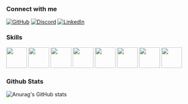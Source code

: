 ### Connect with me  

[![GitHub](https://img.shields.io/badge/GitHub-181717.svg?style=for-the-badge&logo=GitHub&logoColor=white)](https://github.com/hristianivanov)
[![Discord](https://img.shields.io/badge/Discord-5865F2.svg?style=for-the-badge&logo=Discord&logoColor=white)](https://discord.com/users/651451479949049856)
[![LinkedIn](https://img.shields.io/badge/LinkedIn-0A66C2.svg?style=for-the-badge&logo=LinkedIn&logoColor=white)](https://www.linkedin.com/in/hristian-ivanov-a425a7262/)


### Skills

<!---[![My Skills](https://skillicons.dev/icons?i=cs,dotnet,js,html,css,haskell,react)](https://skillicons.dev)--->

<picture>
  <source media="(prefers-color-scheme: dark)" srcset="https://github.com/onemarc/tech-icons/blob/main/icons/cs-dark.svg">
  <source media="(prefers-color-scheme: light)" srcset="https://github.com/onemarc/tech-icons/blob/main/icons/cs-light.svg">
  <img src="" width="55">
</picture>
<picture>
  <source media="(prefers-color-scheme: dark)" srcset="https://github.com/onemarc/tech-icons/blob/main/icons/dotnet-dark.svg">
  <source media="(prefers-color-scheme: light)" srcset="https://github.com/onemarc/tech-icons/blob/main/icons/dotnet-light.svg">
  <img src="" width="55">
</picture>
<picture>
  <source media="(prefers-color-scheme: dark)" srcset="https://github.com/onemarc/tech-icons/blob/main/icons/react-dark.svg">
  <source media="(prefers-color-scheme: light)" srcset="https://github.com/onemarc/tech-icons/blob/main/icons/react-light.svg">
  <img src="" width="55">
</picture>
<picture>
  <source media="(prefers-color-scheme: dark)" srcset="https://github.com/onemarc/tech-icons/blob/main/icons/mssqlserver-dark.svg">
  <source media="(prefers-color-scheme: light)" srcset="https://github.com/onemarc/tech-icons/blob/main/icons/mssqlserver-light.svg">
  <img src="" width="55">
</picture>
<picture>
  <source media="(prefers-color-scheme: dark)" srcset="https://github.com/onemarc/tech-icons/blob/main/icons/haskell-dark.svg">
  <source media="(prefers-color-scheme: light)" srcset="https://github.com/onemarc/tech-icons/blob/main/icons/haskell-light.svg">
  <img src="" width="55">
</picture>
<picture>
  <source media="(prefers-color-scheme: dark)" srcset="https://github.com/onemarc/tech-icons/blob/main/icons/javascript.svg">
  <source media="(prefers-color-scheme: light)" srcset="https://github.com/onemarc/tech-icons/blob/main/icons/javascript.svg">
  <img src="" width="55">
</picture>
<picture>
  <source media="(prefers-color-scheme: dark)" srcset="https://github.com/onemarc/tech-icons/blob/main/icons/html.svg">
  <source media="(prefers-color-scheme: light)" srcset="https://github.com/onemarc/tech-icons/blob/main/icons/html-light.svg">
  <img src="" width="55">
</picture>
<picture>
  <source media="(prefers-color-scheme: dark)" srcset="https://github.com/onemarc/tech-icons/blob/main/icons/css.svg">
  <source media="(prefers-color-scheme: light)" srcset="https://github.com/onemarc/tech-icons/blob/main/icons/css-light.svg">
  <img src="" width="55">
</picture>

### Github Stats  

![Anurag's GitHub stats](https://github-readme-stats.vercel.app/api?username=hristianivanov&show_icons=true&theme=transparent&hide_border=true&count_private=true)
